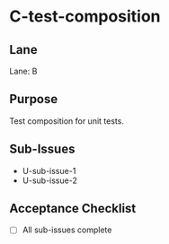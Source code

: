 # C-test-composition

## Lane

Lane: B

## Purpose

Test composition for unit tests.

## Sub-Issues

- U-sub-issue-1
- U-sub-issue-2

## Acceptance Checklist

- [ ] All sub-issues complete
